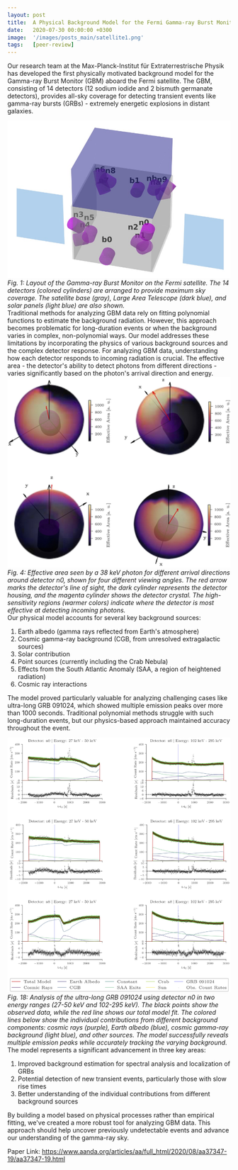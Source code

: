 ```yaml
---
layout: post
title:  A Physical Background Model for the Fermi Gamma-ray Burst Monitor
date:   2020-07-30 00:00:00 +0300
image:  '/images/posts_main/satellite1.png'
tags:   [peer-review]
---
```

Our research team at the Max-Planck-Institut für Extraterrestrische Physik has developed the first physically motivated background model for the Gamma-ray Burst Monitor (GBM) aboard the Fermi satellite. The GBM, consisting of 14 detectors (12 sodium iodide and 2 bismuth germanate detectors), provides all-sky coverage for detecting transient events like gamma-ray bursts (GRBs) - extremely energetic explosions in distant galaxies.
<div class="gallery-box">
  <div class="gallery">
    <img src="/images/gbm_background/fig1.jpg" alt="GBM detector layout">
  </div>
  <em>Fig. 1: Layout of the Gamma-ray Burst Monitor on the Fermi satellite. The 14 detectors (colored cylinders) are arranged to provide maximum sky coverage. The satellite base (gray), Large Area Telescope (dark blue), and solar panels (light blue) are also shown.</em>
</div>
Traditional methods for analyzing GBM data rely on fitting polynomial functions to estimate the background radiation. However, this approach becomes problematic for long-duration events or when the background varies in complex, non-polynomial ways. Our model addresses these limitations by incorporating the physics of various background sources and the complex detector response.
For analyzing GBM data, understanding how each detector responds to incoming radiation is crucial. The effective area - the detector's ability to detect photons from different directions - varies significantly based on the photon's arrival direction and energy.
<div class="gallery-box">
  <div class="gallery">
    <img src="/images/gbm_background/fig4.jpg" alt="Effective area visualization">
  </div>
  <em>Fig. 4: Effective area seen by a 38 keV photon for different arrival directions around detector n0, shown for four different viewing angles. The red arrow marks the detector's line of sight, the dark cylinder represents the detector housing, and the magenta cylinder shows the detector crystal. The high-sensitivity regions (warmer colors) indicate where the detector is most effective at detecting incoming photons.</em>
</div>
Our physical model accounts for several key background sources:

1. Earth albedo (gamma rays reflected from Earth's atmosphere)
2. Cosmic gamma-ray background (CGB, from unresolved extragalactic sources)
3. Solar contribution
4. Point sources (currently including the Crab Nebula)
5. Effects from the South Atlantic Anomaly (SAA, a region of heightened radiation)
6. Cosmic ray interactions

The model proved particularly valuable for analyzing challenging cases like ultra-long GRB 091024, which showed multiple emission peaks over more than 1000 seconds. Traditional polynomial methods struggle with such long-duration events, but our physics-based approach maintained accuracy throughout the event.
<div class="gallery-box">
  <div class="gallery">
    <img src="/images/gbm_background/fig18.jpg" alt="Ultra-long GRB analysis">
  </div>
  <em>Fig. 18: Analysis of the ultra-long GRB 091024 using detector n0 in two energy ranges (27-50 keV and 102-295 keV). The black points show the observed data, while the red line shows our total model fit. The colored lines below show the individual contributions from different background components: cosmic rays (purple), Earth albedo (blue), cosmic gamma-ray background (light blue), and other sources. The model successfully reveals multiple emission peaks while accurately tracking the varying background.</em>
</div>
The model represents a significant advancement in three key areas:

1. Improved background estimation for spectral analysis and localization of GRBs
2. Potential detection of new transient events, particularly those with slow rise times
3. Better understanding of the individual contributions from different background sources

By building a model based on physical processes rather than empirical fitting, we've created a more robust tool for analyzing GBM data. This approach should help uncover previously undetectable events and advance our understanding of the gamma-ray sky.

Paper Link: https://www.aanda.org/articles/aa/full_html/2020/08/aa37347-19/aa37347-19.html